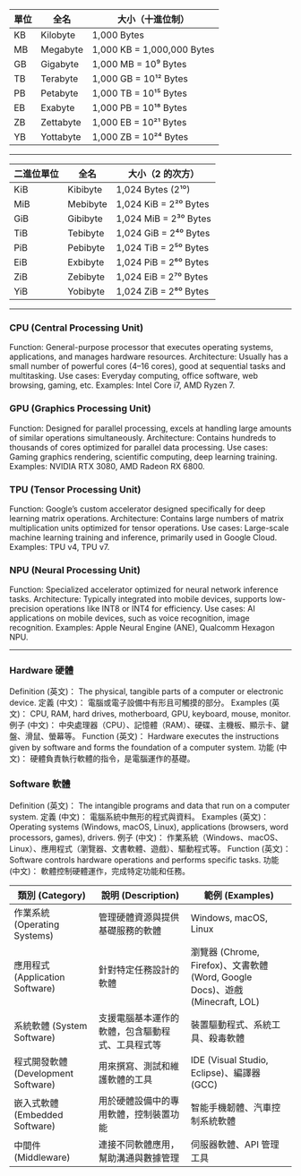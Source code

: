 | 單位 | 全名        | 大小（十進位制）          |
|------|------------|----------------------------|
| KB   | Kilobyte   | 1,000 Bytes                |
| MB   | Megabyte   | 1,000 KB = 1,000,000 Bytes |
| GB   | Gigabyte   | 1,000 MB = 10⁹ Bytes       |
| TB   | Terabyte   | 1,000 GB = 10¹² Bytes      |
| PB   | Petabyte   | 1,000 TB = 10¹⁵ Bytes      |
| EB   | Exabyte    | 1,000 PB = 10¹⁸ Bytes      |
| ZB   | Zettabyte  | 1,000 EB = 10²¹ Bytes      |
| YB   | Yottabyte  | 1,000 ZB = 10²⁴ Bytes      |

***

| 二進位單位  | 全名        | 大小（2 的次方）        |
|------------|------------|--------------------------|
| KiB        | Kibibyte   | 1,024 Bytes (2¹⁰)        |
| MiB        | Mebibyte   | 1,024 KiB = 2²⁰ Bytes    |
| GiB        | Gibibyte   | 1,024 MiB = 2³⁰ Bytes    |
| TiB        | Tebibyte   | 1,024 GiB = 2⁴⁰ Bytes    |
| PiB        | Pebibyte   | 1,024 TiB = 2⁵⁰ Bytes    |
| EiB        | Exbibyte   | 1,024 PiB = 2⁶⁰ Bytes    |
| ZiB        | Zebibyte   | 1,024 EiB = 2⁷⁰ Bytes    |
| YiB        | Yobibyte   | 1,024 ZiB = 2⁸⁰ Bytes    |

***

### CPU (Central Processing Unit)
Function: General-purpose processor that executes operating systems, applications, and manages hardware resources.
Architecture: Usually has a small number of powerful cores (4–16 cores), good at sequential tasks and multitasking.
Use cases: Everyday computing, office software, web browsing, gaming, etc.
Examples: Intel Core i7, AMD Ryzen 7.

### GPU (Graphics Processing Unit)
Function: Designed for parallel processing, excels at handling large amounts of similar operations simultaneously.
Architecture: Contains hundreds to thousands of cores optimized for parallel data processing.
Use cases: Gaming graphics rendering, scientific computing, deep learning training.
Examples: NVIDIA RTX 3080, AMD Radeon RX 6800.

### TPU (Tensor Processing Unit)
Function: Google’s custom accelerator designed specifically for deep learning matrix operations.
Architecture: Contains large numbers of matrix multiplication units optimized for tensor operations.
Use cases: Large-scale machine learning training and inference, primarily used in Google Cloud.
Examples: TPU v4, TPU v7.

### NPU (Neural Processing Unit)
Function: Specialized accelerator optimized for neural network inference tasks.
Architecture: Typically integrated into mobile devices, supports low-precision operations like INT8 or INT4 for efficiency.
Use cases: AI applications on mobile devices, such as voice recognition, image recognition.
Examples: Apple Neural Engine (ANE), Qualcomm Hexagon NPU.

***

### Hardware 硬體
Definition (英文)： The physical, tangible parts of a computer or electronic device.
定義 (中文)： 電腦或電子設備中有形且可觸摸的部分。
Examples (英文)： CPU, RAM, hard drives, motherboard, GPU, keyboard, mouse, monitor.
例子 (中文)： 中央處理器（CPU）、記憶體（RAM）、硬碟、主機板、顯示卡、鍵盤、滑鼠、螢幕等。
Function (英文)： Hardware executes the instructions given by software and forms the foundation of a computer system.
功能 (中文)： 硬體負責執行軟體的指令，是電腦運作的基礎。

### Software 軟體
Definition (英文)： The intangible programs and data that run on a computer system.
定義 (中文)： 電腦系統中無形的程式與資料。
Examples (英文)： Operating systems (Windows, macOS, Linux), applications (browsers, word processors, games), drivers.
例子 (中文)： 作業系統（Windows、macOS、Linux）、應用程式（瀏覽器、文書軟體、遊戲）、驅動程式等。
Function (英文)： Software controls hardware operations and performs specific tasks.
功能 (中文)： 軟體控制硬體運作，完成特定功能和任務。

| 類別 (Category)       | 說明 (Description)                                    | 範例 (Examples)                           |
|-----------------------|-----------------------------------------------------|------------------------------------------|
| 作業系統 (Operating Systems) | 管理硬體資源與提供基礎服務的軟體                     | Windows, macOS, Linux                     |
| 應用程式 (Application Software) | 針對特定任務設計的軟體                               | 瀏覽器 (Chrome, Firefox)、文書軟體 (Word, Google Docs)、遊戲 (Minecraft, LOL) |
| 系統軟體 (System Software)       | 支援電腦基本運作的軟體，包含驅動程式、工具程式等       | 裝置驅動程式、系統工具、殺毒軟體         |
| 程式開發軟體 (Development Software) | 用來撰寫、測試和維護軟體的工具                       | IDE (Visual Studio, Eclipse)、編譯器 (GCC) |
| 嵌入式軟體 (Embedded Software)   | 用於硬體設備中的專用軟體，控制裝置功能               | 智能手機韌體、汽車控制系統軟體           |
| 中間件 (Middleware)               | 連接不同軟體應用，幫助溝通與數據管理                   | 伺服器軟體、API 管理工具                 |








